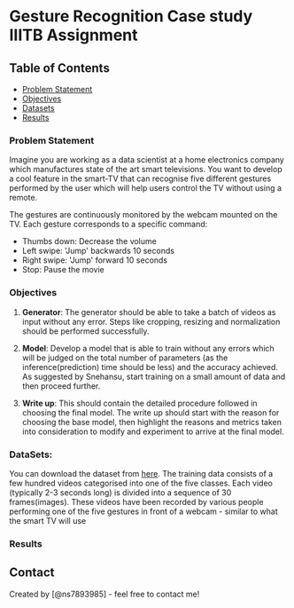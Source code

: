 # Gesture Recognition Case study IIITB Assignment


## Table of Contents
* [Problem Statement](#problem-statement)
* [Objectives](#objectives)
* [Datasets](#datasets)
* [Results](#datasets)

<!-- You can include any other section that is pertinent to your problem -->

### Problem Statement
Imagine you are working as a data scientist at a home electronics company which manufactures state of the art smart televisions. You want to develop a cool feature in the smart-TV that can recognise five different gestures performed by the user which will help users control the TV without using a remote.

The gestures are continuously monitored by the webcam mounted on the TV. Each gesture corresponds to a specific command:

* Thumbs down: Decrease the volume
* Left swipe: 'Jump' backwards 10 seconds
* Right swipe: 'Jump' forward 10 seconds
* Stop: Pause the movie

### Objectives
1. **Generator**: The generator should be able to take a batch of videos as input without any error. Steps like cropping, resizing and normalization should be performed successfully.

2. **Model**: Develop a model that is able to train without any errors which will be judged on the total number of parameters (as the inference(prediction) time should be less) and the accuracy achieved. As suggested by Snehansu, start training on a small amount of data and then proceed further.

3. **Write up**: This should contain the detailed procedure followed in choosing the final model. The write up should start with the reason for choosing the base model, then highlight the reasons and metrics taken into consideration to modify and experiment to arrive at the final model.

### DataSets:
You can download the dataset from [here](https://drive.google.com/uc?id=1ehyrYBQ5rbQQe6yL4XbLWe3FMvuVUGiL). The training data consists of a few hundred videos categorised into one of the five classes. Each video (typically 2-3 seconds long) is divided into a sequence of 30 frames(images). These videos have been recorded by various people performing one of the five gestures in front of a webcam - similar to what the smart TV will use

### Results



## Contact
Created by [@ns7893985] - feel free to contact me!